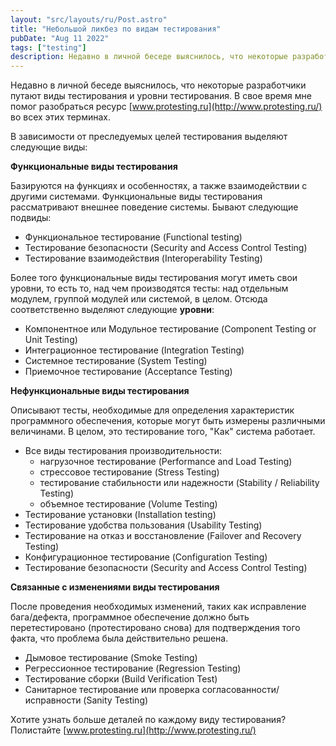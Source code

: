 ```yaml
---
layout: "src/layouts/ru/Post.astro"
title: "Небольшой ликбез по видам тестирования"
pubDate: "Aug 11 2022"
tags: ["testing"]
description: Недавно в личной беседе выяснилось, что некоторые разработчики путают виды тестирования и уровни тестирования. В свое время мне помог разобраться ресурс www.protesting.ru во всех этих терминах. В зависимости от преследуемых целей тестирования выделяют следующие виды…
---
```

  
Недавно в личной беседе выяснилось, что некоторые разработчики путают виды тестирования и уровни тестирования. В свое время мне помог разобраться ресурс [www.protesting.ru](http://www.protesting.ru/) во всех этих терминах.  
  
В зависимости от преследуемых целей тестирования выделяют следующие виды:  
  
**Функциональные виды тестирования**  
  
Базируются на функциях и особенностях, а также взаимодействии с другими системами. Функциональные виды тестирования рассматривают внешнее поведение системы. Бывают следующие подвиды:  
  
* Функциональное тестирование (Functional testing)  
* Тестирование безопасности (Security and Access Control Testing)  
* Тестирование взаимодействия (Interoperability Testing)  
  
Более того функциональные виды тестирования могут иметь свои уровни, то есть то, над чем производятся тесты: над отдельным модулем, группой модулей или системой, в целом. Отсюда соответственно выделяют следующие **уровни**:  
  
* Компонентное или Модульное тестирование (Component Testing or Unit Testing)  
* Интеграционное тестирование (Integration Testing)  
* Системное тестирование (System Testing)  
* Приемочное тестирование (Acceptance Testing)  
  
**Нефункциональные виды тестирования**  
  
Описывают тесты, необходимые для определения характеристик программного обеспечения, которые могут быть измерены различными величинами. В целом, это тестирование того, "Как" система работает.  
  
* Все виды тестирования производительности:
    - нагрузочное тестирование (Performance and Load Testing)
    - стрессовое тестирование (Stress Testing)
    - тестирование стабильности или надежности (Stability / Reliability Testing)
    - объемное тестирование (Volume Testing)
* Тестирование установки (Installation testing)  
* Тестирование удобства пользования (Usability Testing)  
* Тестирование на отказ и восстановление (Failover and Recovery Testing)  
* Конфигурационное тестирование (Configuration Testing)  
* Тестирование безопасности (Security and Access Control Testing)  
  
**Связанные с изменениями виды тестирования**  
  
После проведения необходимых изменений, таких как исправление бага/дефекта, программное обеспечение должно быть перетестировано (протестировано снова) для подтверждения того факта, что проблема была действительно решена.  
  
* Дымовое тестирование (Smoke Testing)  
* Регрессионное тестирование (Regression Testing)  
* Тестирование сборки (Build Verification Test)  
* Санитарное тестирование или проверка согласованности/исправности (Sanity Testing)  
  
Хотите узнать больше деталей по каждому виду тестирования? Полистайте [www.protesting.ru](http://www.protesting.ru/)
